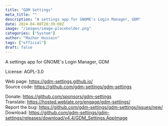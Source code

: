 ```yaml
---
title: "GDM Settings"
meta_title: ""
description: "A settings app for GNOME's Login Manager, GDM"
date: 2024-04-08T20:39:00Z
image: "/images/image-placeholder.png"
categories: ["System"]
author: "Mazhar Hussain"
tags: ["official"]
draft: false
---
```


A settings app for GNOME's Login Manager, GDM

License: AGPL-3.0

Web page: https://gdm-settings.github.io/  
Source code: https://github.com/gdm-settings/gdm-settings

Donate: https://github.com/sponsors/gdm-settings  
Translate: https://hosted.weblate.org/engage/gdm-settings/  
Report the bug: https://github.com/gdm-settings/gdm-settings/issues/new/  
Download: https://github.com/gdm-settings/gdm-settings/releases/download/v4.4/GDM_Settings.AppImage
